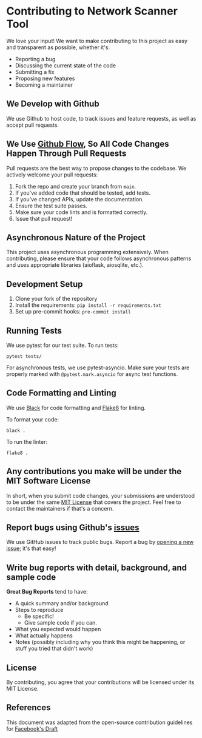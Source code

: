 # Contributing to Network Scanner Tool

We love your input! We want to make contributing to this project as easy and transparent as possible, whether it's:

- Reporting a bug
- Discussing the current state of the code
- Submitting a fix
- Proposing new features
- Becoming a maintainer

## We Develop with Github
We use Github to host code, to track issues and feature requests, as well as accept pull requests.

## We Use [Github Flow](https://guides.github.com/introduction/flow/index.html), So All Code Changes Happen Through Pull Requests
Pull requests are the best way to propose changes to the codebase. We actively welcome your pull requests:

1. Fork the repo and create your branch from `main`.
2. If you've added code that should be tested, add tests.
3. If you've changed APIs, update the documentation.
4. Ensure the test suite passes.
5. Make sure your code lints and is formatted correctly.
6. Issue that pull request!

## Asynchronous Nature of the Project
This project uses asynchronous programming extensively. When contributing, please ensure that your code follows asynchronous patterns and uses appropriate libraries (aioflask, aiosqlite, etc.).

## Development Setup
1. Clone your fork of the repository
2. Install the requirements: `pip install -r requirements.txt`
3. Set up pre-commit hooks: `pre-commit install`

## Running Tests
We use pytest for our test suite. To run tests:

```
pytest tests/
```

For asynchronous tests, we use pytest-asyncio. Make sure your tests are properly marked with `@pytest.mark.asyncio` for async test functions.

## Code Formatting and Linting
We use [Black](https://github.com/psf/black) for code formatting and [Flake8](https://flake8.pycqa.org/) for linting. 

To format your code:

```
black .
```

To run the linter:

```
flake8 .
```

## Any contributions you make will be under the MIT Software License
In short, when you submit code changes, your submissions are understood to be under the same [MIT License](http://choosealicense.com/licenses/mit/) that covers the project. Feel free to contact the maintainers if that's a concern.

## Report bugs using Github's [issues](https://github.com/vortex4242/network-scanner-tool/issues)
We use GitHub issues to track public bugs. Report a bug by [opening a new issue](https://github.com/vortex4242/network-scanner-tool/issues/new); it's that easy!

## Write bug reports with detail, background, and sample code

**Great Bug Reports** tend to have:

- A quick summary and/or background
- Steps to reproduce
  - Be specific!
  - Give sample code if you can.
- What you expected would happen
- What actually happens
- Notes (possibly including why you think this might be happening, or stuff you tried that didn't work)

## License
By contributing, you agree that your contributions will be licensed under its MIT License.

## References
This document was adapted from the open-source contribution guidelines for [Facebook's Draft](https://github.com/facebook/draft-js/blob/master/CONTRIBUTING.md)

